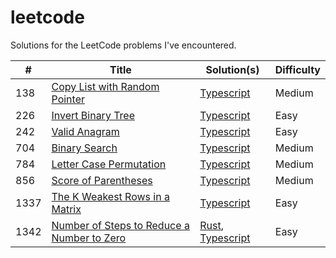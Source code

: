 # leetcode

Solutions for the LeetCode problems I've encountered.

| #    | Title                                                                                                                  | Solution(s)                                                                            | Difficulty |
| ---- | ---------------------------------------------------------------------------------------------------------------------- | -------------------------------------------------------------------------------------- | ---------- |
| 138  | [Copy List with Random Pointer](https://leetcode.com/problems/copy-list-with-random-pointer)                           | [Typescript](typescript/138_copy_list_with_random_pointers.ts)                         | Medium     |
| 226  | [Invert Binary Tree](https://leetcode.com/problems/invert-binary-tree)                                                 | [Typescript](typescript/226_invert_binary_tree.ts)                                     | Easy       |
| 242  | [Valid Anagram](https://leetcode.com/problems/valid-anagram)                                                           | [Typescript](typescript/242_valid_anagram.ts)                                          | Easy       |
| 704  | [Binary Search](https://leetcode.com/problems/binary-search)                                                           | [Typescript](typescript/704_binary_search.ts)                                          | Medium     |
| 784  | [Letter Case Permutation](https://leetcode.com/problems/letter-case-permutation)                                       | [Typescript](typescript/784_letter_case_permutation.ts)                                | Medium     |
| 856  | [Score of Parentheses](https://leetcode.com/problems/score-of-parentheses)                                             | [Typescript](typescript/856_score_of_parentheses.ts)                                   | Medium     |
| 1337 | [The K Weakest Rows in a Matrix](https://leetcode.com/problems/the-k-weakest-rows-in-a-matrix)                         | [Typescript](typescript/1337_k_weakest_rows.ts)                                        | Easy       |
| 1342 | [Number of Steps to Reduce a Number to Zero](https://leetcode.com/problems/number-of-steps-to-reduce-a-number-to-zero) | [Rust](rust/1342_number_of_steps.rs), [Typescript](typescript/1342_number_of_steps.ts) | Easy       |
